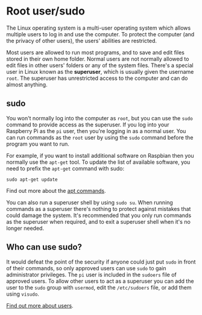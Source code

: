 # Root user/sudo

The Linux operating system is a multi-user operating system which allows multiple users to log in and use the computer. To protect the computer (and the privacy of other users), the users' abilities are restricted.

Most users are allowed to run most programs, and to save and edit files stored in their own home folder. Normal users are not normally allowed to edit files in other users' folders or any of the system files. There's a special user in Linux known as the **superuser**, which is usually given the username `root`. The superuser has unrestricted access to the computer and can do almost anything.

## sudo

You won't normally log into the computer as `root`, but you can use the `sudo` command to provide access as the superuser. If you log into your Raspberry Pi as the `pi` user, then you're logging in as a normal user. You can run commands as the `root` user by using the `sudo` command before the program you want to run.

For example, if you want to install additional software on Raspbian then you normally use the `apt-get` tool. To update the list of available software, you need to prefix the `apt-get` command with sudo:

`sudo apt-get update`

Find out more about the [apt commands](/linux/software/apt.md).

You can also run a superuser shell by using `sudo su`. When running commands as a superuser there's nothing to protect against mistakes that could damage the system. It's recommended that you only run commands as the superuser when required, and to exit a superuser shell when it's no longer needed.

## Who can use sudo?

It would defeat the point of the security if anyone could just put `sudo` in front of their commands, so only approved users can use `sudo` to gain administrator privileges. The `pi` user is included in the `sudoers` file of approved users. To allow other users to act as a superuser you can add the user to the `sudo` group with `usermod`, edit the `/etc/sudoers` file, or add them using `visudo`.

[Find out more about users](/linux/usage/users.md).

